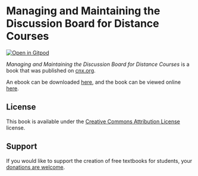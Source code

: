 # Managing and Maintaining the Discussion Board for Distance Courses

[![Open in Gitpod](https://gitpod.io/button/open-in-gitpod.svg)](https://gitpod.io/from-referrer/)

_Managing and Maintaining the Discussion Board for Distance Courses_ is a book that was published on [cnx.org](https://cnx.org/).

An ebook can be downloaded [here](https://github.com/cnx-user-books/cnxbook-managing-and-maintaining-the-discussion-board-for-distance-courses/releases/latest), and the book can be viewed online [here](https://github.com/cnx-user-books/cnxbook-managing-and-maintaining-the-discussion-board-for-distance-courses/releases/latest).

## License
This book is available under the [Creative Commons Attribution License](./LICENSE) license.

## Support
If you would like to support the creation of free textbooks for students, your [donations are welcome](https://riceconnect.rice.edu/donation/support-openstax-banner).
